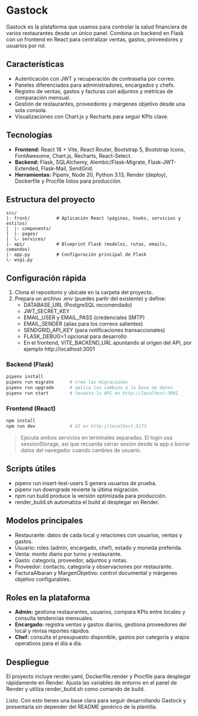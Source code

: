 # Gastock

Gastock es la plataforma que usamos para controlar la salud financiera de varios restaurantes desde un único panel. Combina un backend en Flask con un frontend en React para centralizar ventas, gastos, proveedores y usuarios por rol.

## Características
- Autenticación con JWT y recuperación de contraseña por correo.
- Paneles diferenciados para administradores, encargados y chefs.
- Registro de ventas, gastos y facturas con adjuntos y métricas de comparación mensual.
- Gestión de restaurantes, proveedores y márgenes objetivo desde una sola consola.
- Visualizaciones con Chart.js y Recharts para seguir KPIs clave.

## Tecnologías
- **Frontend:** React 18 + Vite, React Router, Bootstrap 5, Bootstrap Icons, FontAwesome, Chart.js, Recharts, React-Select.
- **Backend:** Flask, SQLAlchemy, Alembic/Flask-Migrate, Flask-JWT-Extended, Flask-Mail, SendGrid.
- **Herramientas:** Pipenv, Node 20, Python 3.13, Render (deploy), Dockerfile y Procfile listos para producción.

## Estructura del proyecto
```
src/
|- front/          # Aplicación React (páginas, hooks, servicios y estilos)
|  |- components/
|  |- pages/
|  \- services/
|- api/            # Blueprint Flask (modelos, rutas, emails, comandos)
|- app.py          # Configuración principal de Flask
\- wsgi.py
```

## Configuración rápida
1. Clona el repositorio y ubícate en la carpeta del proyecto.
2. Prepara un archivo .env (puedes partir del existente) y define:
   - DATABASE_URL (PostgreSQL recomendado)
   - JWT_SECRET_KEY
   - EMAIL_USER y EMAIL_PASS (credenciales SMTP)
   - EMAIL_SENDER (alias para los correos salientes)
   - SENDGRID_API_KEY (para notificaciones transaccionales)
   - FLASK_DEBUG=1 opcional para desarrollo
   - En el frontend, VITE_BACKEND_URL apuntando al origen del API, por ejemplo http://localhost:3001

### Backend (Flask)
```bash
pipenv install
pipenv run migrate      # crea las migraciones
pipenv run upgrade      # aplica los cambios a la base de datos
pipenv run start        # levanta la API en http://localhost:3001
```

### Frontend (React)
```bash
npm install
npm run dev             # UI en http://localhost:5173
```
> Ejecuta ambos servicios en terminales separadas. El login usa sessionStorage, así que recuerda cerrar sesión desde la app o borrar datos del navegador cuando cambies de usuario.

## Scripts útiles
- pipenv run insert-test-users 5 genera usuarios de prueba.
- pipenv run downgrade revierte la última migración.
- npm run build produce la versión optimizada para producción.
- render_build.sh automatiza el build al desplegar en Render.

## Modelos principales
- Restaurante: datos de cada local y relaciones con usuarios, ventas y gastos.
- Usuario: roles (admin, encargado, chef), estado y moneda preferida.
- Venta: monto diario por turno y restaurante.
- Gasto: categoría, proveedor, adjuntos y notas.
- Proveedor: contacto, categoría y observaciones por restaurante.
- FacturaAlbaran y MargenObjetivo: control documental y márgenes objetivo configurables.

## Roles en la plataforma
- **Admin:** gestiona restaurantes, usuarios, compara KPIs entre locales y consulta tendencias mensuales.
- **Encargado:** registra ventas y gastos diarios, gestiona proveedores del local y revisa reportes rápidos.
- **Chef:** consulta el presupuesto disponible, gastos por categoría y atajos operativos para el día a día.

## Despliegue
El proyecto incluye render.yaml, Dockerfile.render y Procfile para desplegar rápidamente en Render. Ajusta las variables de entorno en el panel de Render y utiliza render_build.sh como comando de build.

Listo. Con esto tienes una base clara para seguir desarrollando Gastock y presentarla sin depender del README genérico de la plantilla.
